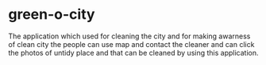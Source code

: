 # green-o-city
The application which used for cleaning the city and for making awarness of clean city the people can use map and contact the cleaner and can click the photos of untidy place and that can be cleaned by using this application.

